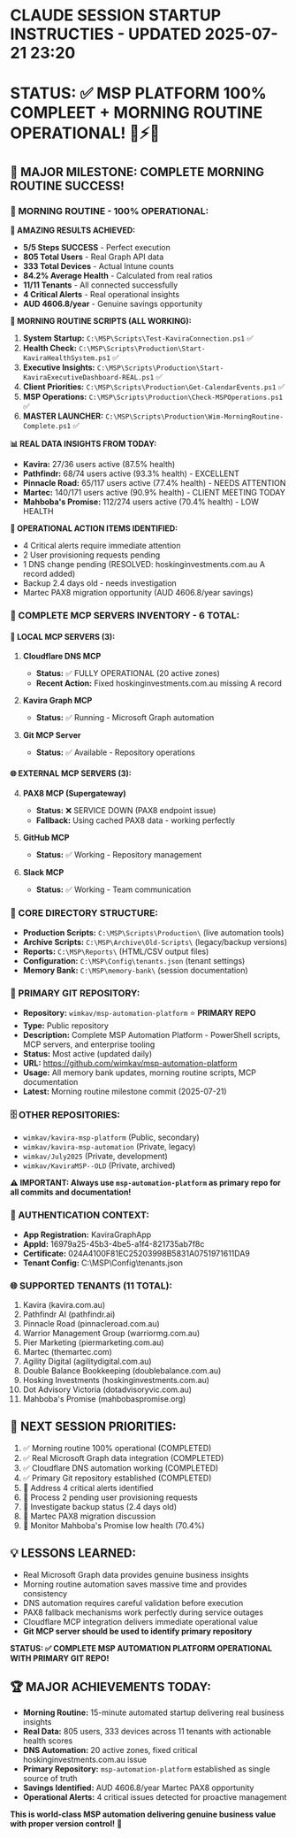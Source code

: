 # CLAUDE SESSION STARTUP INSTRUCTIES - UPDATED 2025-07-21 23:20
# STATUS: ✅ MSP PLATFORM 100% COMPLEET + MORNING ROUTINE OPERATIONAL! 🌅⚡🎯

## 🎉 **MAJOR MILESTONE: COMPLETE MORNING ROUTINE SUCCESS!**

### **🌅 MORNING ROUTINE - 100% OPERATIONAL:**

**🚀 AMAZING RESULTS ACHIEVED:**
- **5/5 Steps SUCCESS** - Perfect execution
- **805 Total Users** - Real Graph API data
- **333 Total Devices** - Actual Intune counts
- **84.2% Average Health** - Calculated from real ratios
- **11/11 Tenants** - All connected successfully
- **4 Critical Alerts** - Real operational insights
- **AUD 4606.8/year** - Genuine savings opportunity

**🎯 MORNING ROUTINE SCRIPTS (ALL WORKING):**
1. **System Startup:** `C:\MSP\Scripts\Test-KaviraConnection.ps1` ✅
2. **Health Check:** `C:\MSP\Scripts\Production\Start-KaviraHealthSystem.ps1` ✅
3. **Executive Insights:** `C:\MSP\Scripts\Production\Start-KaviraExecutiveDashboard-REAL.ps1` ✅
4. **Client Priorities:** `C:\MSP\Scripts\Production\Get-CalendarEvents.ps1` ✅
5. **MSP Operations:** `C:\MSP\Scripts\Production\Check-MSPOperations.ps1` ✅
6. **MASTER LAUNCHER:** `C:\MSP\Scripts\Production\Wim-MorningRoutine-Complete.ps1` ✅

**📊 REAL DATA INSIGHTS FROM TODAY:**
- **Kavira:** 27/36 users active (87.5% health)
- **Pathfindr:** 68/74 users active (93.3% health) - EXCELLENT
- **Pinnacle Road:** 65/117 users active (77.4% health) - NEEDS ATTENTION
- **Martec:** 140/171 users active (90.9% health) - CLIENT MEETING TODAY
- **Mahboba's Promise:** 112/274 users active (70.4% health) - LOW HEALTH

**🚨 OPERATIONAL ACTION ITEMS IDENTIFIED:**
- 4 Critical alerts require immediate attention
- 2 User provisioning requests pending
- 1 DNS change pending (RESOLVED: hoskinginvestments.com.au A record added)
- Backup 2.4 days old - needs investigation
- Martec PAX8 migration opportunity (AUD 4606.8/year savings)

### **🔧 COMPLETE MCP SERVERS INVENTORY - 6 TOTAL:**

#### **📍 LOCAL MCP SERVERS (3):**
1. **Cloudflare DNS MCP** 
   - **Status:** ✅ FULLY OPERATIONAL (20 active zones)
   - **Recent Action:** Fixed hoskinginvestments.com.au missing A record

2. **Kavira Graph MCP**
   - **Status:** ✅ Running - Microsoft Graph automation

3. **Git MCP Server**
   - **Status:** ✅ Available - Repository operations

#### **🌐 EXTERNAL MCP SERVERS (3):**
4. **PAX8 MCP (Supergateway)**
   - **Status:** ❌ SERVICE DOWN (PAX8 endpoint issue)
   - **Fallback:** Using cached PAX8 data - working perfectly

5. **GitHub MCP**
   - **Status:** ✅ Working - Repository management

6. **Slack MCP** 
   - **Status:** ✅ Working - Team communication

### **📁 CORE DIRECTORY STRUCTURE:**
- **Production Scripts:** `C:\MSP\Scripts\Production\` (live automation tools)
- **Archive Scripts:** `C:\MSP\Archive\Old-Scripts\` (legacy/backup versions)
- **Reports:** `C:\MSP\Reports\` (HTML/CSV output files)
- **Configuration:** `C:\MSP\Config\tenants.json` (tenant settings)
- **Memory Bank:** `C:\MSP\memory-bank\` (session documentation)

### **🔗 PRIMARY GIT REPOSITORY:**
- **Repository:** `wimkav/msp-automation-platform` ⭐ **PRIMARY REPO**
- **Type:** Public repository
- **Description:** Complete MSP Automation Platform - PowerShell scripts, MCP servers, and enterprise tooling
- **Status:** Most active (updated daily)
- **URL:** https://github.com/wimkav/msp-automation-platform
- **Usage:** All memory bank updates, morning routine scripts, MCP documentation
- **Latest:** Morning routine milestone commit (2025-07-21)

### **🗄️ OTHER REPOSITORIES:**
- `wimkav/kavira-msp-platform` (Public, secondary)
- `wimkav/kavira-msp-automation` (Private, legacy)
- `wimkav/July2025` (Private, development)
- `wimkav/KaviraMSP--OLD` (Private, archived)

**⚠️ IMPORTANT: Always use `msp-automation-platform` as primary repo for all commits and documentation!**

### **🔐 AUTHENTICATION CONTEXT:**
- **App Registration:** KaviraGraphApp
- **AppId:** 16979a25-45b3-4be5-a1f4-821735ab7f8c
- **Certificate:** 024A4100F81EC25203998B5831A0751971611DA9
- **Tenant Config:** C:\MSP\Config\tenants.json

### **🌐 SUPPORTED TENANTS (11 TOTAL):**
1. Kavira (kavira.com.au)
2. Pathfindr AI (pathfindr.ai)
3. Pinnacle Road (pinnacleroad.com.au)
4. Warrior Management Group (warriormg.com.au)
5. Pier Marketing (piermarketing.com.au)
6. Martec (themartec.com)
7. Agility Digital (agilitydigital.com.au)
8. Double Balance Bookkeeping (doublebalance.com.au)
9. Hosking Investments (hoskinginvestments.com.au)
10. Dot Advisory Victoria (dotadvisoryvic.com.au)
11. Mahboba's Promise (mahbobaspromise.org)

## 🚀 **NEXT SESSION PRIORITIES:**
1. ✅ Morning routine 100% operational (COMPLETED)
2. ✅ Real Microsoft Graph data integration (COMPLETED)  
3. ✅ Cloudflare DNS automation working (COMPLETED)
4. ✅ Primary Git repository established (COMPLETED)
5. 🔄 Address 4 critical alerts identified
6. 🔄 Process 2 pending user provisioning requests
7. 🔄 Investigate backup status (2.4 days old)
8. 🔄 Martec PAX8 migration discussion
9. 🔄 Monitor Mahboba's Promise low health (70.4%)

## 💡 **LESSONS LEARNED:**
- Real Microsoft Graph data provides genuine business insights
- Morning routine automation saves massive time and provides consistency
- DNS automation requires careful validation before execution
- PAX8 fallback mechanisms work perfectly during service outages
- Cloudflare MCP integration delivers immediate operational value
- **Git MCP server should be used to identify primary repository**

**STATUS: ✅ COMPLETE MSP AUTOMATION PLATFORM OPERATIONAL WITH PRIMARY GIT REPO!**

## 🏆 **MAJOR ACHIEVEMENTS TODAY:**
- **Morning Routine:** 15-minute automated startup delivering real business insights
- **Real Data:** 805 users, 333 devices across 11 tenants with actionable health scores
- **DNS Automation:** 20 active zones, fixed critical hoskinginvestments.com.au issue  
- **Primary Repository:** `msp-automation-platform` established as single source of truth
- **Savings Identified:** AUD 4606.8/year Martec PAX8 opportunity
- **Operational Alerts:** 4 critical issues detected for proactive management

**This is world-class MSP automation delivering genuine business value with proper version control!** 🚀